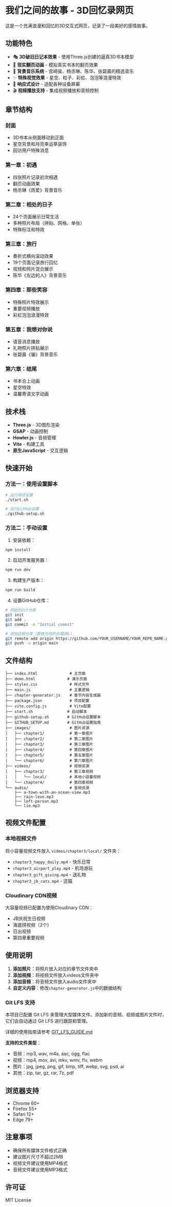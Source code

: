 # 我们之间的故事 - 3D回忆录网页

这是一个充满浪漫和回忆的3D交互式网页，记录了一段美好的感情故事。

## 功能特色

- 🎭 **3D破旧日记本效果** - 使用Three.js创建的逼真3D书本模型
- 📖 **现实翻页动画** - 模拟真实书本的翻页效果
- 🎵 **背景音乐系统** - 宫崎骏、杨丞琳、陈华、张碧晨的精选音乐
- ✨ **特殊视觉效果** - 星空、粒子、彩虹、泡泡等浪漫特效
- 📱 **响应式设计** - 适配各种设备屏幕
- 🎬 **视频播放支持** - 集成视频播放和音频控制

## 章节结构

### 封面
- 3D书本从侧面移动到正面
- 星空背景和月亮幸运草装饰
- 回访用户特殊消息

### 第一章：初遇
- 四张照片记录初次相遇
- 翻页动画效果
- 杨丞琳《雨爱》背景音乐

### 第二章：相处的日子
- 24个页面展示日常生活
- 多种照片布局（拼贴、网格、单张）
- 特殊标注和特效

### 第三章：旅行
- 奏折式横向滚动效果
- 19个页面记录旅行回忆
- 视频和照片混合展示
- 陈华《左边的人》背景音乐

### 第四章：那些笑容
- 特殊照片特效展示
- 重要视频播放
- 彩虹泡泡浪漫特效

### 第五章：我想对你说
- 语音消息播放
- 礼物照片拼贴展示
- 张碧晨《骗》背景音乐

### 第六章：结尾
- 书本合上动画
- 星空特效
- 温馨寄语文字动画

## 技术栈

- **Three.js** - 3D图形渲染
- **GSAP** - 动画控制
- **Howler.js** - 音频管理
- **Vite** - 构建工具
- **原生JavaScript** - 交互逻辑

## 快速开始

### 方法一：使用设置脚本
```bash
# 运行项目设置
./start.sh

# 运行GitHub设置
./github-setup.sh
```

### 方法二：手动设置

1. 安装依赖：
```bash
npm install
```

2. 启动开发服务器：
```bash
npm run dev
```

3. 构建生产版本：
```bash
npm run build
```

4. 设置GitHub仓库：
```bash
# 初始化Git仓库
git init
git add .
git commit -m "Initial commit"

# 添加远程仓库（替换为你的仓库URL）
git remote add origin https://github.com/YOUR_USERNAME/YOUR_REPO_NAME.git
git push -u origin main
```

## 文件结构

```
├── index.html              # 主页面
├── demo.html              # 演示页面
├── styles.css              # 样式文件
├── main.js                 # 主要逻辑
├── chapter-generator.js    # 章节内容生成器
├── package.json            # 项目配置
├── vite.config.js          # Vite配置
├── start.sh               # 启动脚本
├── github-setup.sh        # GitHub设置脚本
├── GITHUB_SETUP.md        # GitHub设置指南
├── images/                 # 图片资源
│   ├── chapter1/           # 第一章图片
│   ├── chapter2/           # 第二章图片
│   ├── chapter3/           # 第三章图片
│   ├── chapter4/           # 第四章图片
│   ├── chapter5/           # 第五章图片
│   └── chapter6/           # 第六章图片
├── videos/                 # 视频资源
│   ├── chapter3/           # 第三章视频
│   │   └── local/          # 本地小容量视频
│   └── chapter4/           # 第四章视频
└── audio/                  # 音频资源
    ├── a-town-with-an-ocean-view.mp3
    ├── rain-love.mp3
    ├── left-person.mp3
    └── lie.mp3
```

## 视频文件配置

### 本地视频文件
将小容量视频文件放入 `videos/chapter3/local/` 文件夹：
- `chapter3_happy_daily.mp4` - 快乐日常
- `chapter3_airport_play.mp4` - 机场游玩
- `chapter3_gift_giving.mp4` - 送礼物
- `chapter3_jb_cats.mp4` - 逗猫

### Cloudinary CDN视频
大容量视频已配置为使用Cloudinary CDN：
- JB庆祝生日视频
- 海底捞视频（2个）
- 日出视频
- 第四章重要视频

## 使用说明

1. **添加照片**：将照片放入对应的章节文件夹中
2. **添加视频**：将视频文件放入videos文件夹中
3. **添加音频**：将音频文件放入audio文件夹中
4. **自定义内容**：修改`chapter-generator.js`中的数据结构

### Git LFS 支持

本项目已配置 Git LFS 来管理大型媒体文件。添加新的音频、视频或图片文件时，它们会自动通过 Git LFS 进行跟踪和管理。

详细的使用指南请参考 [GIT_LFS_GUIDE.md](./GIT_LFS_GUIDE.md)

**支持的文件类型**：
- 音频：mp3, wav, m4a, aac, ogg, flac
- 视频：mp4, mov, avi, mkv, wmv, flv, webm
- 图片：jpg, jpeg, png, gif, bmp, tiff, webp, svg, psd, ai
- 其他：zip, tar, gz, rar, 7z, pdf

## 浏览器支持

- Chrome 60+
- Firefox 55+
- Safari 12+
- Edge 79+

## 注意事项

- 确保所有媒体文件格式正确
- 建议图片尺寸不超过2MB
- 视频文件建议使用MP4格式
- 音频文件建议使用MP3格式

## 许可证

MIT License